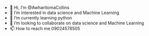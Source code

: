 - 👋 Hi, I’m @AwharitomaCollins
- 👀 I’m interested in data science and Machine Learning
- 🌱 I’m currently learning python
- 💞️ I’m looking to collaborate on data science and Machine Learning
- 📫 How to reach me 09024578505

<!---
AwharitomaCollins/AwharitomaCollins is a ✨ special ✨ repository because its `README.md` (this file) appears on your GitHub profile.
You can click the Preview link to take a look at your changes.
--->
